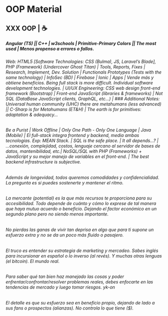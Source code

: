 # OOP Material
## XXX OOP | ☕
##### Angular (TS) || C++ | w3schools | Primitive-Primary Colors || The most used | Menos propenso a errores o fallos.
###### Web: HTML5 [Software Technologies: CSS (Bulma), JS, Laravel’s Blade], PHP (Framework) (Undercover Ghost Titan) | Tools, Reports, Fixes | Research, Implement, Dev. Solution | Functionals Prototypes (Tests with the same technology) | InfoSec (BD) | Firebase | Ionic | Apps | Vende más y obtiene beneficios. Being full stack is more difficult. Individual software development technologies. | UI/UX Engineering: CSS web design front-end framework (Bootstrap) | Front-end JavaScript (libraries & frameworks) | Not SQL (DataBase JavaScript clients, GraphQL, etc...) | ### Additional Notes: Universal human community (UHC) there are metahumans (less advanced) || C-Sharp is for Metahumans (ET&H) | The earth is for primitives: adaptation & adequacy...
###### Be a Purist | Work Offline | Only One Path - Only One Language | Java (Mobile) | El full-stack integra frontend y backend, media ambas tecnologías. Exp: MEAN Stack. | SQL is the safe place. | It all depends...? | ...conexión, complejidad, costos, lenguaje cercano al servidor de bases de datos, mantenibilidad, etc.| NoSQL/SQL with PHP (Frameworks) + JavaScript y su mejor manejo de variables en el front-end. | The best backend infrastructure is subjective.
###### Además de longevidad, todos queremos comodidades y confidencialidad. La pregunta es si puedes sostenerte y mantener el ritmo.
###### La mercante (potential) es la que más recursos te proporciona para su accesibilidad. Todo depende de cuánto y cómo lo exprese de tal manera que haya mutuo acuerdo o beneficio. Dejando el factor económico en un segundo plano pero no siendo menos importante.
###### No pierdas las ganas de vivir tan deprisa en algo que para ti supone un esfuerzo extra y no se da un poco más fluido o pasajero.
###### El truco es entender su estrategia de marketing y mercadeo. Sabes inglés para incursionar en español o lo inverso (al revés). Y muchas otras lenguas (el bitcoin). El mundo real.
###### Para saber qué tan bien haz manejado las cosas y poder enfrentar/confrontar/resolver problemas reales, debes enfocarte en las tendencias de mercado y luego tomar riesgos. yk-on
###### El detalle es que su esfuerzo sea en beneficio propio, dejando de lado a sus fans o prospectos (alianzas). No controla lo que tiene ($).
